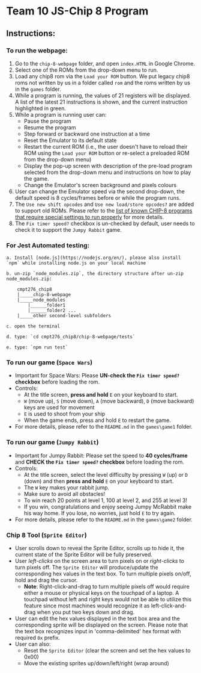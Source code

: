 # Team 10 JS-Chip 8 Program

## Instructions:

### To run the webpage: 

1. Go to the `chip-8-webpage` folder, and open `index.HTML` in Google Chrome.
2. Select one of the ROMs from the drop-down menu to run. 
3. Load any chip8 rom via the `Load your ROM` button. We put legacy chip8 roms not written by us in a folder called `rom` and the roms written by us in the `games` folder.
4. While a program is running, the values of 21  registers will be displayed. A list of the latest 21 instructions is shown, and the current instruction highlighted in green. 
5. While a program is running user can: 
    - Pause the program 
    - Resume the program 
    - Step forward or backward one instruction at a time 
    - Reset the Emulator to its default state
    - Restart the current ROM (i.e., the user doesn't have to reload their ROM using the `Load your ROM` button or re-select a preloaded ROM from the drop-down menu) 
    - Display the pop-up screen with description of the pre-load program selected from the drop-down menu and instructions on how to play the game.  
    - Change the Emulator's screen background and pixels colours
6. User can change the Emulator speed via the second drop-down, the default speed is 8 cycles/frames before or while the program runs. 
7. The `Use new shift opcodes` and `Use new load/store opcodes?` are added to support old ROMs. Please refer to the [list of known CHIP-8 programs that require special settings to run properly](https://github.com/tomdaley92/Kiwi8/issues/9) for more details. 
8. The `Fix timer speed?` checkbox is un-checked by default, user needs to check it to support the `Jumpy Rabbit` game. 

### For Jest Automated testing:

    a. Install [node.js](https://nodejs.org/en/), please also install `npm` while installing node.js on your local machine 

    b. un-zip `node_modules.zip`, the directory structure after un-zip node_modules.zip:

        cmpt276_chip8 
        |_____chip-8-webpage 
        |_____node_modules 
            |______folder1 
            |______folder2 ... 
        |_____other second-level subfolders 

    c. open the terminal

    d. type: `cd cmpt276_chip8/chip-8-webpage/tests`

    e. type: `npm run test`

### To run our game (`Space Wars`)
- Important for Space Wars: Please **UN-check the `Fix timer speed?` checkbox** before loading the rom.
- Controls:
    - At the title screen, **press and hold** `E` on your keyboard to start. 
    - `W` (move up), `S` (move down), `A` (move backward), `D` (move backward) keys are used for movement
    - `E` is used to shoot from your ship
    - When the game ends, press and hold `E` to restart the game.
- For more details, please refer to the `README.md` in the `games\game1` folder.

### To run our game (`Jumpy Rabbit`)
- Important for Jumpy Rabbit: Please set the speed to **40 cycles/frame** and **CHECK the `Fix timer speed?` checkbox** before loading the rom.
- Controls:
    - At the title screen, select the level difficulty by pressing `W` (up) or `D` (down) and then **press and hold** `E` on your keyboard to start. 
    - The `W` key makes your rabbit jump.
    - Make sure to avoid all obstacles! 
    - To win reach 20 points at level 1, 100 at level 2, and 255 at level 3!
    - If you win, congratulations and enjoy seeing Jumpy McRabbit make his way home. If you lose, no worries, just hold `E` to try again.
- For more details, please refer to the `README.md` in the `games\game2` folder.

### Chip 8 Tool (`Sprite Editor`)
- User scrolls down to reveal the Sprite Editor, scrolls up to hide it, the current state of the Sprite Editor will be fully preserved.
- User *left-clicks* on the screen area to turn pixels on or *right-clicks* to turn pixels off. The `Sprite Editor` will produce/update the corresponding hex values in the text box. To turn multiple pixels on/off, hold and drag the cursor. 
    - **Note**: Right-click-and-drag to turn multiple pixels off would require either a mouse or physical keys on the touchpad of a laptop. A touchpad without left and right keys would not be able to utilize this feature since most machines would recognize it as left-click-and-drag when you put two keys down and drag.
- User can edit the hex values displayed in the text box area and the corresponding sprite will be displayed on the screen. Please note that the text box recognizes input in 'comma-delimited' hex format with required `0x` prefix.
- User can also:
    - Reset the `Sprite Editor` (clear the screen and set the hex values to 0x00)
    - Move the existing sprites up/down/left/right (wrap around)